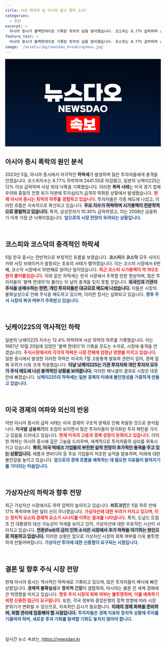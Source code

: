 ```yaml
---
title: 사상 최악의 날 아시아 증시 폭락 소식!
categories:
  - 증권
excerpt: >
  아시아 증시가 블랙먼데이로 기록된 최악의 날을 맞이했습니다. 코스피는 8.77% 급락하며 삼성전자가 2008년 이후 최대 낙폭을 기록했고, 닛케이225는 12% 넘게 하락했습니다. 경제 침체 우려와 중동 전쟁 위기가 투자심리를 움츠리게 했습니다.
feature_text: >
  아시아 증시가 블랙먼데이로 기록된 최악의 날을 맞이했습니다. 코스피는 8.77% 급락하며 삼성전자가 2008년 이후 최대 낙폭을 기록했고, 닛케이225는 12% 넘게 하락했습니다. 경제 침체 우려와 중동 전쟁 위기가 투자심리를 움츠리게 했습니다.
image: '/assets/img/newsdao_breakingnews.jpg'
---
```


<p><img src="/assets/img/newsdao_breakingnews.jpg" alt="flaretime 속보" /></p>

<h2 data-ke-size="size26">아시아 증시 폭락의 원인 분석</h2>

<p data-ke-size="size16">2023년 5일, 아시아 증시에서 자극적인 <b>하락세</b>가 발생하며 많은 투자자들에게 충격을 안겼습니다. 코스피지수는 8.77% 하락하며 2441.55로 마감됐고, 일본의 닛케이225는 12% 이상 급락하며 사상 최대 낙폭을 기록했습니다. 이러한 <b>폭락 사태</b>는 미국 경기 침체 우려와 중동의 전쟁 위기 덕분에 투자심리가 급격히 악화된 상황에서 발생했습니다. <b><span style="color: #ee2323;">현재 아시아 증시는 최악의 하루를 경험하고 있습니다.</span></b> 투자자들은 각종 매도에 나섰고, 이러한 흐름은 지속적으로 확산되고 있습니다. <b><span style="background-color: #21538527;">주요 지수가 하락하며 시가총액이 천문학적으로 증발하고 있습니다.</span></b> 특히, 삼성전자가 10.30% 급락하였고, 이는 2008년 금융위기 이후 가장 큰 낙폭이었습니다. <b><span style="color: #1a5490;">앞으로의 시장 전망이 우려되는 상황입니다.</span></b></p>

<p data-ke-size="size16">&nbsp;</p>

<h2 data-ke-size="size26">코스피와 코스닥의 충격적인 하락세</h2>

<p data-ke-size="size16">5일 한국 증시는 전반적으로 부정적인 흐름을 보였습니다. <b>코스피</b>와 <b>코스닥</b> 모두 사이드카와 서킷 브레이커가 발동되는 초유의 사태가 벌어졌습니다. 이는 코스피 시장에서 6번째, 코스닥 시장에서 10번째로 일어난 일이었습니다. <b><span style="color: #ee2323;">최근 코스피 시가총액이 약 192조 원이 줄어들었습니다.</span></b> 이와 같은 하락세는 한국 시장에서 주목할 만한 현상이며, 많은 투자자들이 '블랙 먼데이'라 불리는 이 날의 충격을 잊지 못할 것입니다. <b><span style="background-color: #21538527;">외국인과 기관이 주식을 순매수하는 한편, 개인 투자자들은 대규모로 매도에 나섰습니다.</span></b> 이들은 시장의 불확실성으로 인해 주식을 매도하고 있으며, 이러한 정서는 심화되고 있습니다. <b><span style="color: #1a5490;">향후 주식 시장의 복귀 여부가 주목받고 있습니다.</span></b></p>

<p data-ke-size="size16">&nbsp;</p>

<h2 data-ke-size="size26">닛케이225의 역사적인 하락</h2>

<p data-ke-size="size16">일본의 닛케이225 지수는 12.4% 하락하며 사상 최악의 하루를 기록했습니다. 이는 1987년 10월 20일에 있었던 '블랙 먼데이'의 기록을 웃도는 수치로, 시장에 충격을 안겼습니다. <b><span style="color: #ee2323;">주식시장에서의 각각의 하락은 시장 전체에 엄청난 영향을 미치고 있습니다.</span></b> 일본 증시에서 발생한 이러한 하락은 미국의 7월 고용통계 발표와 관련이 깊어, 경제 침체 우려가 더욱 크게 작용했습니다. <b><span style="background-color: #21538527;">이날 닛케이225는 기관 투자자와 개인 투자자 모두가 주식 매도에 나선 충격적인 상황을 보여줍니다.</span></b> 이러한 패닉셀의 결과로 시장은 대혼란에 빠졌습니다. <b><span style="color: #1a5490;">닛케이225의 하락세는 일본 경제의 미래에 불안정성을 가중하게 만들고 있습니다.</span></b></p>

<p data-ke-size="size16">&nbsp;</p>

<h2 data-ke-size="size26">미국 경제의 여파와 외신의 반응</h2>

<p data-ke-size="size16">이번 아시아 증시의 급락 사태는 미국 경제의 구조적 문제로 인해 촉발된 것으로 분석됩니다. <b>미국발 금융위기</b>의 조짐이 보이면서 많은 투자자들이 양극화된 투자 패턴을 가지고 있음을 드러내고 있습니다. <b><span style="color: #ee2323;">현재 미국의 고용과 경제 성장이 둔화되고 있습니다.</span></b> 이러한 여파는 아시아 증시에 깊은 그늘을 드리우며, 세계적으로 투자자들의 심리를 위축시키고 있습니다. <b><span style="background-color: #21538527;">특히, 미국 빅테크 기업들의 부진한 실적 전망이 추가적인 충격을 주고 있는 상황입니다.</span></b> 애플과 엔비디아 등 주요 기업들이 저조한 실적을 발표하며, 미래에 대한 불안감을 높이고 있습니다. <b><span style="color: #1a5490;">앞으로의 경제 흐름을 예측하는 데 필요한 지표들이 밝혀지기를 기다리는 마음입니다.</span></b></p>

<p data-ke-size="size16">&nbsp;</p>

<h2 data-ke-size="size26">가상자산의 하락과 향후 전망</h2>

<p data-ke-size="size16">최근 가상자산 시장에서도 하락 압력이 높아지고 있습니다. <b>비트코인</b>은 5일 하루 만에 17% 폭락하며 5만 달러 선이 무너졌습니다. <b><span style="color: #ee2323;">가상자산에 대한 우려가 커지고 있으며, 이는 정치적 요소와 경제적 요소가 시너지를 이루는 결과를 나타냅니다.</span></b> 특히, 도날드 트럼프 전 대통령의 대선 가능성이 약세를 보이고 있어, 가상자산에 대한 우호적인 시선이 사라지고 있습니다. <b><span style="background-color: #21538527;">연준(Fed)의 금리 인하 소식은 시장에서 추가 하락을 야기하는 원인으로 작용하고 있습니다.</span></b> 이러한 상황은 앞으로 가상자산 시장의 회복 여부를 더욱 불투명하게 만들어버립니다. <b><span style="color: #1a5490;">가상자산 투자에 대한 신중함이 요구되는 시점입니다.</span></b></p>

<p data-ke-size="size16">&nbsp;</p>

<h2 data-ke-size="size26">결론 및 향후 주식 시장 전망</h2>

<p data-ke-size="size16">현재 아시아 증시는 역사적인 하락세로 기록되고 있으며, 많은 투자자들이 패닉에 빠진 상황입니다. <b>경제적 불확실성</b>과 <b>정치적 긴장</b>이 결합하여, 아시아는 물론 전 세계 경제에 큰 악영향을 미치고 있습니다. <b><span style="color: #ee2323;">향후 주식 시장의 회복 여부는 불투명하며, 이를 예측하기 위한 신중한 접근이 요구됩니다.</span></b> 또한, 각국 정부와 중앙은행의 정책 방향에 따라 시장 분위기가 변화될 수 있으므로, 지속적인 감시가 필요합니다. <b><span style="background-color: #21538527;">미래의 경제 회복을 준비하며, 위험 관리에 집중해야 할 시점입니다.</span></b> <b><span style="color: #1a5490;">투자자들은 경제 지표와 정치적 상황에 주의를 기울여야 하며, 새로운 투자 기회를 탐색할 기회도 놓치지 않아야 합니다.</span></b></p>

<p data-ke-size="size16">&nbsp;</p>
실시간 뉴스 속보는, <a href="https://newsdao.kr" rel="dofollow">https://newsdao.kr</a>


